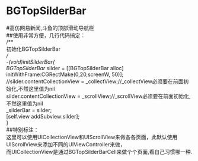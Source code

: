 # BGTopSilderBar   
#高仿网易新闻,斗鱼的顶部滑动导航栏   
##使用非常方便，几行代码搞定：   
/**   
初始化BGTopSilderBar   
*/   
-(void)initSilderBar{   
BGTopSilderBar* silder = [[BGTopSilderBar alloc] initWithFrame:CGRectMake(0,20,screenW, 50)];   
//silder.contentCollectionView = _collectView;//_collectView必须要在前面初始化,不然这里值为nil   
silder.contentCollectionView = _scrollView;//_scrollView必须要在前面初始化,不然这里值为nil   
_silderBar = silder;   
[self.view addSubview:silder];   
}   
##特别标注：    
这里可以使用UICollectionView和UIScrollView来做各各页面，此默认使用UIScrollView来添加不同的UIViewController来做，   
而UICollectionView是通过BGTopSilderBarCell来做个个页面,看自己习惯哪一种.
